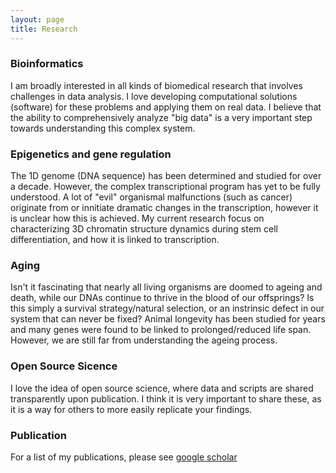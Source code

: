 ```yaml
---
layout: page
title: Research 
---
```

### Bioinformatics
I am broadly interested in all kinds of biomedical research that involves challenges in data analysis. I love developing computational solutions (software) for these problems and applying them on real data. I believe that the ability to comprehensively analyze "big data" is a very important step towards understanding this complex system.

### Epigenetics and gene regulation

The 1D genome (DNA sequence) has been determined and studied for over a decade. However, the complex transcriptional program has yet to be fully understood. A lot of "evil" organismal malfunctions (such as cancer) originate from or innitiate dramatic changes in the transcription, however it is unclear how this is achieved. My current research focus on characterizing 3D chromatin structure dynamics during stem cell differentiation, and how it is linked to transcription. 


### Aging 
Isn't it fascinating that nearly all living organisms are doomed to ageing and death, while our DNAs continue to thrive in the blood of our offsprings? Is this simply a survival strategy/natural selection, or an instrinsic defect in our system that can never be fixed? Animal longevity has been studied for years and many genes were found to be linked to prolonged/reduced life span. However, we are still far from understanding the ageing process. 

### Open Source Sicence ###
I love the idea of open source science, where data and scripts are shared transparently upon publication. I think it is very important to share these, as it is a way for others to more easily replicate your findings.  

### Publication ###
For a list of my publications, please see [google scholar](https://scholar.google.com/citations?user=YA5MtwsAAAAJ&hl=en)
